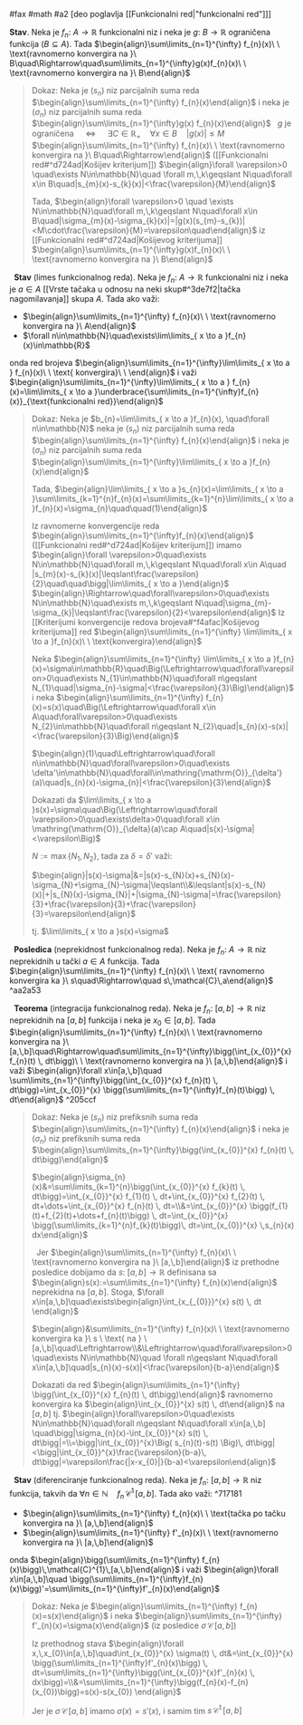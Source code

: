#fax #math #a2 [deo poglavlja [[Funkcionalni red|"funkcionalni red"]]]
$\:$

**Stav**. Neka je $f_{n}:\ A\to\mathbb{R}$ funkcionalni niz i neka je $g:\ B\to\mathbb{R}$ ograničena funkcija ($B\subseteq A$). Tada
$\begin{align}\sum\limits_{n=1}^{\infty} f_{n}(x)\ \ \text{ravnomerno konvergira na }\ B\quad\Rightarrow\quad\sum\limits_{n=1}^{\infty}g(x)f_{n}(x)\ \ \text{ravnomerno konvergira na }\ B\end{align}$
> Dokaz:
> Neka je $(s_{n})$ niz parcijalnih suma reda $\begin{align}\sum\limits_{n=1}^{\infty} f_{n}(x)\end{align}$
> i neka je $(\sigma_{n})$ niz parcijalnih suma reda $\begin{align}\sum\limits_{n=1}^{\infty}g(x) f_{n}(x)\end{align}$
>$\:$
>$g$ je ograničena $\quad\Leftrightarrow\quad$ $\exists C\in\mathbb{R}_{+}\quad\forall x\in B\quad |g(x)|\leqslant M$
>$\:$
> $\begin{align}\sum\limits_{n=1}^{\infty} f_{n}(x)\ \ \text{ravnomerno konvergira na }\ B\quad\Rightarrow\end{align}$ ([[Funkcionalni red#^d724ad|Košijev kriterijum]])
> $\begin{align}\forall \varepsilon>0 \quad\exists N\in\mathbb{N}\quad \forall m,\,k\geqslant N\quad\forall x\in B\quad|s_{m}(x)-s_{k}(x)|<\frac{\varepsilon}{M}\end{align}$
>
>Tada, $\begin{align}\forall \varepsilon>0 \quad \exists N\in\mathbb{N}\quad\forall m,\,k\geqslant N\quad\forall x\in B\quad|\sigma_{m}(x)-\sigma_{k}(x)|=|g(x)(s_{m}-s_{k})|<M\cdot\frac{\varepsilon}{M}=\varepsilon\quad\end{align}$
>iz [[Funkcionalni red#^d724ad|Košijevog kriterijuma]] $\begin{align}\sum\limits_{n=1}^{\infty}g(x)f_{n}(x)\ \ \text{ravnomerno konvergira na }\ B\end{align}$

$\:$
**Stav** (limes funkcionalnog reda). Neka je $f_{n}:\ A\to\mathbb{R}$ funkcionalni niz i neka je $a\in A$ [[Vrste tačaka u odnosu na neki skup#^3de7f2|tačka nagomilavanja]] skupa $A$. Tada ako važi:
- $\begin{align}\sum\limits_{n=1}^{\infty} f_{n}(x)\ \ \text{ravnomerno konvergira na }\ A\end{align}$
- $\forall n\in\mathbb{N}\quad\exists\lim\limits_{ x \to a }f_{n}(x)\in\mathbb{R}$

onda red brojeva $\begin{align}\sum\limits_{n=1}^{\infty}\lim\limits_{ x \to a } f_{n}(x)\ \ \text{ konvergira}\ \ \end{align}$ i važi
$\begin{align}\sum\limits_{n=1}^{\infty}\lim\limits_{ x \to a } f_{n}(x)=\lim\limits_{ x \to a }\underbrace{\sum\limits_{n=1}^{\infty}f_{n}(x)}_{\text{funkcionalni red}}\end{align}$

> Dokaz: Neka je $b_{n}=\lim\limits_{ x \to a }f_{n}(x), \quad\forall n\in\mathbb{N}$
> neka je $(s_{n})$ niz parcijalnih suma reda $\begin{align}\sum\limits_{n=1}^{\infty} f_{n}(x)\end{align}$
> i neka je $(\sigma_{n})$ niz parcijalnih suma reda $\begin{align}\sum\limits_{n=1}^{\infty}\lim\limits_{ x \to a }f_{n}(x)\end{align}$
>
> Tada,  $\begin{align}\lim\limits_{ x \to a }s_{n}(x)=\lim\limits_{ x \to a }\sum\limits_{k=1}^{n}f_{n}(x)=\sum\limits_{k=1}^{n}\lim\limits_{ x \to a }f_{n}(x)=\sigma_{n}\quad\quad(1)\end{align}$
>
> Iz ravnomerne konvergencije reda $\begin{align}\sum\limits_{n=1}^{\infty}f_{n}(x)\end{align}$ ([[Funkcionalni red#^d724ad|Košijev kriterijum]]) imamo
> $\begin{align}\forall \varepsilon>0\quad\exists N\in\mathbb{N}\quad\forall m,\,k\geqslant N\quad\forall x\in A\quad |s_{m}(x)-s_{k}(x)|\leqslant\frac{\varepsilon}{2}\quad\quad\bigg|\lim\limits_{ x \to a }\end{align}$
> $\begin{align}\Rightarrow\quad\forall\varepsilon>0\quad\exists N\in\mathbb{N}\quad\exists m,\,k\geqslant N\quad|\sigma_{m}-\sigma_{k}|\leqslant\frac{\varepsilon}{2}<\varepsilon\end{align}$
> Iz [[Kriterijumi konvergencije redova brojeva#^f4afac|Košijevog kriterijuma]] red $\begin{align}\sum\limits_{n=1}^{\infty} \lim\limits_{ x \to a }f_{n}(x)\ \ \text{konvergira}\end{align}$
> 
> Neka $\begin{align}\sum\limits_{n=1}^{\infty} \lim\limits_{ x \to a }f_{n}(x)=\sigma\in\mathbb{R}\quad\Big(\Leftrightarrow\quad\forall\varepsilon>0\quad\exists N_{1}\in\mathbb{N}\quad\forall n\geqslant N_{1}\quad|\sigma_{n}-\sigma|<\frac{\varepsilon}{3}\Big)\end{align}$
> i neka $\begin{align}\sum\limits_{n=1}^{\infty} f_{n}(x)=s(x)\quad\Big(\Leftrightarrow\quad\forall x\in A\quad\forall\varepsilon>0\quad\exists N_{2}\in\mathbb{N}\quad\forall n\geqslant N_{2}\quad|s_{n}(x)-s(x)|<\frac{\varepsilon}{3}\Big)\end{align}$ 
>
>$\begin{align}(1)\quad\Leftrightarrow\quad\forall n\in\mathbb{N}\quad\forall\varepsilon>0\quad\exists \delta'\in\mathbb{N}\quad\forall\in\mathring{\mathrm{O}}_{\delta'}(a)\quad|s_{n}(x)-\sigma_{n}|<\frac{\varepsilon}{3}\end{align}$
>
> Dokazati da $\lim\limits_{ x \to a }s(x)=\sigma\quad\Big(\Leftrightarrow\quad\forall \varepsilon>0\quad\exists\delta>0\quad\forall x\in \mathring{\mathrm{O}}_{\delta}(a)\cap  A\quad|s(x)-\sigma|<\varepsilon\Big)$
> 
> $N:=\max\{N_{1},\,N_{2}\}$, tada za $\delta=\delta'$ važi:
> 
>  $\begin{align}|s(x)-\sigma|&=|s(x)-s_{N}(x)+s_{N}(x)-\sigma_{N}+\sigma_{N}-\sigma|\leqslant\\&\leqslant|s(x)-s_{N}(x)|+|s_{N}(x)-\sigma_{N}|+|\sigma_{N}-\sigma|=\frac{\varepsilon}{3}+\frac{\varepsilon}{3}+\frac{\varepsilon}{3}=\varepsilon\end{align}$
>  
>  tj. $\lim\limits_{ x \to a }s(x)=\sigma$


$\:$
**Posledica** (neprekidnost funkcionalnog reda). Neka je $f_{n}:\ A\to\mathbb{R}$ niz neprekidnih u tački $a\in A$ funkcija. Tada 
$\begin{align}\sum\limits_{n=1}^{\infty} f_{n}(x)\ \ \text{ ravnomerno konvergira ka }\ s\quad\Rightarrow\quad s\,\mathcal{C}\,a\end{align}$  ^aa2a53

$\:$
**Teorema** (integracija funkcionalnog reda). Neka je $f_{n}:\ [a,\,b]\to\mathbb{R}$ niz neprekidnih na $[a,\,b]$ funkcija i neka je $x_{0}\in[a,\,b]$. Tada
$\begin{align}\sum\limits_{n=1}^{\infty} f_{n}(x)\ \ \text{ravnomerno konvergira na }\ [a,\,b]\quad\Rightarrow\quad\sum\limits_{n=1}^{\infty}\bigg(\int_{x_{0}}^{x} f_{n}(t) \, dt\bigg)\ \ \text{ravnomerno konvergira na }\ [a,\,b]\end{align}$
i važi $\begin{align}\forall x\in[a,\,b]\quad \sum\limits_{n=1}^{\infty}\bigg(\int_{x_{0}}^{x} f_{n}(t) \, dt\bigg)=\int_{x_{0}}^{x} \bigg(\sum\limits_{n=1}^{\infty}f_{n}(t)\bigg) \, dt\end{align}$ ^205ccf
> Dokaz:
> Neka je $(s_{n})$ niz prefiksnih suma reda $\begin{align}\sum\limits_{n=1}^{\infty} f_{n}(x)\end{align}$
> i neka je $(\sigma_{n})$ niz prefiksnih suma reda $\begin{align}\sum\limits_{n=1}^{\infty}\bigg(\int_{x_{0}}^{x} f_{n}(t) \, dt\bigg)\end{align}$
> 
> $\begin{align}\sigma_{n}(x)&=\sum\limits_{k=1}^{n}\bigg(\int_{x_{0}}^{x} f_{k}(t) \, dt\bigg)=\int_{x_{0}}^{x} f_{1}(t) \, dt+\int_{x_{0}}^{x} f_{2}(t) \, dt+\dots+\int_{x_{0}}^{x} f_{n}(t) \, dt=\\&=\int_{x_{0}}^{x} \bigg(f_{1}(t)+f_{2}(t)+\dots+f_{n}(t)\bigg) \, dt=\int_{x_{0}}^{x}  \bigg(\sum\limits_{k=1}^{n}f_{k}(t)\bigg)\, dt=\int_{x_{0}}^{x}  \,s_{n}(x) dx\end{align}$
> 
> $\:$
> Jer $\begin{align}\sum\limits_{n=1}^{\infty} f_{n}(x)\ \ \text{ravnomerno konvergira na }\ [a,\,b]\end{align}$ iz prethodne posledice dobijamo da $s:\ [a,\,b]\to\mathbb{R}$ definisana sa $\begin{align}s(x):=\sum\limits_{n=1}^{\infty} f_{n}(x)\end{align}$ neprekidna na $[a,\,b]$. Stoga, $\forall x\in[a,\,b]\quad\exists\begin{align}\int_{x_{_{0}}}^{x} s(t) \, dt \end{align}$
> 
> $\begin{align}&\sum\limits_{n=1}^{\infty} f_{n}(x)\ \ \text{ravnomerno konvergira ka }\ s \ \text{ na } \ [a,\,b]\quad\Leftrightarrow\\&\Leftrightarrow\quad\forall\varepsilon>0\quad\exists N\in\mathbb{N}\quad \forall n\geqslant N\quad\forall x\in[a,\,b]\quad|s_{n}(x)-s(x)|<\frac{\varepsilon}{b-a}\end{align}$
> 
> Dokazati da red $\begin{align}\sum\limits_{n=1}^{\infty} \bigg(\int_{x_{0}}^{x} f_{n}(t) \, dt\bigg)\end{align}$ ravnomerno konvergira ka $\begin{align}\int_{x_{0}}^{x} s(t) \, dt\end{align}$ na $[a,\,b]$ tj. 
> $\begin{align}\forall\varepsilon>0\quad\exists N\in\mathbb{N}\quad\forall n\geqslant N\quad\forall x\in[a,\,b] \quad\bigg|\sigma_{n}(x)-\int_{x_{0}}^{x} s(t) \, dt\bigg|=\\=\bigg|\int_{x_{0}}^{x}\Big( s_{n}(t)-s(t) \Big)\, dt\bigg|<\bigg|\int_{x_{0}}^{x}\frac{\varepsilon}{b-a}\, dt\bigg|=\varepsilon\frac{|x-x_{0}|}{b-a}<\varepsilon\end{align}$

$\:$
**Stav** (diferenciranje funkcionalnog reda). Neka je $f_{n}:\ [a,\,b]\to\mathbb{R}$ niz funkcija, takvih da $\forall n\in\mathbb{N}\quad f_{n}\,\mathcal{C}^{1}\,[a,\,b]$. Tada ako važi: ^717181
- $\begin{align}\sum\limits_{n=1}^{\infty} f_{n}(x)\ \ \text{tačka po tačku konvergira na }\ [a,\,b]\end{align}$
- $\begin{align}\sum\limits_{n=1}^{\infty} f'_{n}(x)\ \ \text{ravnomerno konvergira na }\ [a,\,b]\end{align}$

onda $\begin{align}\bigg(\sum\limits_{n=1}^{\infty} f_{n}(x)\bigg)\,\mathcal{C}^{1}\,[a,\,b]\end{align}$ i važi $\begin{align}\forall x\in[a,\,b]\quad \bigg(\sum\limits_{n=1}^{\infty}f_{n}(x)\bigg)'=\sum\limits_{n=1}^{\infty}f'_{n}(x)\end{align}$
> Dokaz: Neka je $\begin{align}\sum\limits_{n=1}^{\infty} f_{n}(x)=s(x)\end{align}$ i neka $\begin{align}\sum\limits_{n=1}^{\infty} f'_{n}(x)=\sigma(x)\end{align}$
> (iz posledice $\sigma\,\mathcal{C}\,[a,\,b]$)
> 
> Iz prethodnog stava $\begin{align}\forall x,\,x_{0}\in[a,\,b]\quad\int_{x_{0}}^{x} \sigma(t) \, dt&=\int_{x_{0}}^{x} \bigg(\sum\limits_{n=1}^{\infty}f'_{n}(x)\bigg) \, dt=\sum\limits_{n=1}^{\infty}\bigg(\int_{x_{0}}^{x}f'_{n}(x) \, dx\bigg)=\\&=\sum\limits_{n=1}^{\infty}\bigg(f_{n}(x)-f_{n}(x_{0})\bigg)=s(x)-s(x_{0}) \end{align}$
> 
> Jer je $\sigma\,\mathcal{C}\,[a,\,b]$ imamo $\sigma(x)=s'(x)$, i samim tim $s\,\mathcal{C}^{1}\,[a,\,b]$